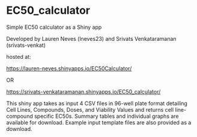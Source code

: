 # EC50_calculator
Simple EC50 calculator as a Shiny app

Developed by Lauren Neves (lneves23) and Srivats Venkataramanan (srivats-venkat)

hosted at: 

https://lauren-neves.shinyapps.io/EC50Calculator/ 

OR

https://srivats-venkataramanan.shinyapps.io/EC50_calculator/

This shiny app takes as input 4 CSV files in 96-well plate format detailing Cell Lines, Compounds, Doses, and Viability Values and returns cell line-compound specific EC50s. Summary tables and individual graphs are available for download. Example input template files are also provided as a download.  
